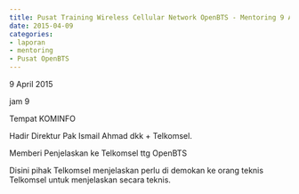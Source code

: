 ```yaml
---
title: Pusat Training Wireless Cellular Network OpenBTS - Mentoring 9 April 2015
date: 2015-04-09
categories:
- laporan
- mentoring
- Pusat OpenBTS
---
```


9 April 2015

jam 9

Tempat KOMINFO

Hadir Direktur Pak Ismail Ahmad dkk + Telkomsel.

Memberi Penjelaskan ke Telkomsel ttg OpenBTS

Disini pihak Telkomsel menjelaskan perlu di demokan ke orang teknis Telkomsel untuk menjelaskan secara teknis.

